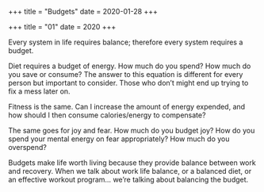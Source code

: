 +++
title = "Budgets"
date = 2020-01-28
+++

+++
title = "01"
date = 2020
+++

Every system in life requires balance; therefore every system requires a budget.

Diet requires a budget of energy. How much do you spend? How much do you save or consume? The answer to this equation is different for every person but important to consider. Those who don’t might end up trying to fix a mess later on.

Fitness is the same. Can I increase the amount of energy expended, and how should I then consume calories/energy to compensate?

The same goes for joy and fear. How much do you budget joy? How do you spend your mental energy on fear appropriately? How much do you overspend? 

Budgets make life worth living because they provide balance between work and recovery. When we talk about work life balance, or a balanced diet, or an effective workout program… we’re talking about balancing the budget.